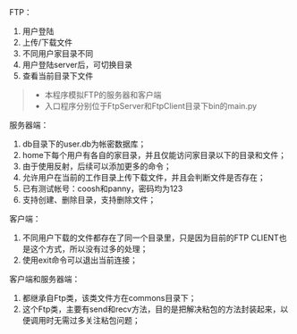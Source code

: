 FTP：
1. 用户登陆
2. 上传/下载文件
3. 不同用户家目录不同
4. 用户登陆server后，可切换目录
5. 查看当前目录下文件

> * 本程序模拟FTP的服务器和客户端
> * 入口程序分别位于FtpServer和FtpClient目录下bin的main.py

服务器端：
1. db目录下的user.db为帐密数据库；
2. home下每个用户有各自的家目录，并且仅能访问家目录以下的目录和文件；
3. 由于使用反射，后续可以添加更多的命令；
4. 允许用户在当前的工作目录上传下载文件，并且会判断文件是否存在；
5. 已有测试帐号：coosh和panny，密码均为123
6. 支持创建、删除目录，支持删除文件；

客户端：
1. 不同用户下载的文件都存在了同一个目录里，只是因为目前的FTP CLIENT也是这个方式，所以没有过多的处理；
2. 使用exit命令可以退出当前连接；




客户端和服务器端：
1. 都继承自Ftp类，该类文件方在commons目录下；
2. 这个Ftp类，主要有send和recv方法，目的是把解决粘包的方法封装起来，以便调用时无需过多关注粘包问题；